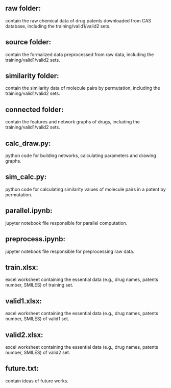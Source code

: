 ## raw folder:
contain the raw chemical data of drug patents downloaded from CAS database, including the training/valid1/valid2 sets.

## source folder:
contain the formalized data preprocessed from raw data, including the training/valid1/valid2 sets.

## similarity folder:
contain the similarity data of molecule pairs by permutation, including the training/valid1/valid2 sets.

## connected folder:
contain the features and network graphs of drugs, including the training/valid1/valid2 sets.

## calc_draw.py:
python code for building networks, calculating parameters and drawing graphs.

## sim_calc.py:
python code for calculating similarity values of molecule pairs in a patent by permutation.

## parallel.ipynb:
jupyter notebook file responsible for parallel computation.

## preprocess.ipynb:
jupyter notebook file responsible for preprocessing raw data.

## train.xlsx:
excel worksheet containing the essential data (e.g., drug names, patents number, SMILES) of training set.

## valid1.xlsx:
excel worksheet containing the essential data (e.g., drug names, patents number, SMILES) of valid1 set.

## valid2.xlsx:
excel worksheet containing the essential data (e.g., drug names, patents number, SMILES) of valid2 set.

## future.txt:
contain ideas of future works.